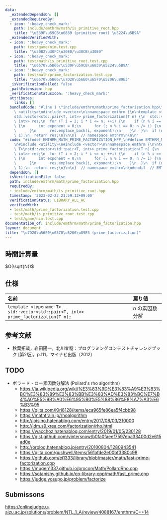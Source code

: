 ```yaml
---
data:
  _extendedDependsOn: []
  _extendedRequiredBy:
  - icon: ':heavy_check_mark:'
    path: include/emthrm/math/is_primitive_root.hpp
    title: "\u539F\u59CB\u6839 (primitive root) \u5224\u5B9A"
  _extendedVerifiedWith:
  - icon: ':heavy_check_mark:'
    path: test/game/nim.test.cpp
    title: "\u30B2\u30FC\u30E0/\u30CB\u30E0"
  - icon: ':heavy_check_mark:'
    path: test/math/is_primitive_root.test.cpp
    title: "\u6570\u5B66/\u539F\u59CB\u6839\u5224\u5B9A"
  - icon: ':heavy_check_mark:'
    path: test/math/prime_factorization.test.cpp
    title: "\u6570\u5B66/\u7D20\u56E0\u6570\u5206\u89E3"
  _isVerificationFailed: false
  _pathExtension: hpp
  _verificationStatusIcon: ':heavy_check_mark:'
  attributes:
    links: []
  bundledCode: "#line 1 \"include/emthrm/math/prime_factorization.hpp\"\n\n\n\n#include\
    \ <utility>\n#include <vector>\n\nnamespace emthrm {\n\ntemplate <typename T>\n\
    std::vector<std::pair<T, int>> prime_factorization(T n) {\n  std::vector<std::pair<T,\
    \ int>> res;\n  for (T i = 2; i * i <= n; ++i) {\n    if (n % i == 0) [[unlikely]]\
    \ {\n      int exponent = 0;\n      for (; n % i == 0; n /= i) {\n        ++exponent;\n\
    \      }\n      res.emplace_back(i, exponent);\n    }\n  }\n  if (n > 1) res.emplace_back(n,\
    \ 1);\n  return res;\n}\n\n}  // namespace emthrm\n\n\n"
  code: "#ifndef EMTHRM_MATH_PRIME_FACTORIZATION_HPP_\n#define EMTHRM_MATH_PRIME_FACTORIZATION_HPP_\n\
    \n#include <utility>\n#include <vector>\n\nnamespace emthrm {\n\ntemplate <typename\
    \ T>\nstd::vector<std::pair<T, int>> prime_factorization(T n) {\n  std::vector<std::pair<T,\
    \ int>> res;\n  for (T i = 2; i * i <= n; ++i) {\n    if (n % i == 0) [[unlikely]]\
    \ {\n      int exponent = 0;\n      for (; n % i == 0; n /= i) {\n        ++exponent;\n\
    \      }\n      res.emplace_back(i, exponent);\n    }\n  }\n  if (n > 1) res.emplace_back(n,\
    \ 1);\n  return res;\n}\n\n}  // namespace emthrm\n\n#endif  // EMTHRM_MATH_PRIME_FACTORIZATION_HPP_\n"
  dependsOn: []
  isVerificationFile: false
  path: include/emthrm/math/prime_factorization.hpp
  requiredBy:
  - include/emthrm/math/is_primitive_root.hpp
  timestamp: '2023-02-23 21:59:12+09:00'
  verificationStatus: LIBRARY_ALL_AC
  verifiedWith:
  - test/math/prime_factorization.test.cpp
  - test/math/is_primitive_root.test.cpp
  - test/game/nim.test.cpp
documentation_of: include/emthrm/math/prime_factorization.hpp
layout: document
title: "\u7D20\u56E0\u6570\u5206\u89E3 (prime factorization)"
---
```



## 時間計算量

$O(\sqrt{N})$


## 仕様

|名前|戻り値|
|:--|:--|
|`template <typename T>`<br>`std::vector<std::pair<T, int>> prime_factorization(T n);`|$n$ の素因数分解|


## 参考文献

- 秋葉拓哉，岩田陽一，北川宜稔：プログラミングコンテストチャレンジブック \[第2版\]，p.111，マイナビ出版（2012）


## TODO

- ポラード・ロー素因数分解法 (Pollard's rho algorithm)
  - https://ja.wikipedia.org/wiki/%E3%83%9D%E3%83%A9%E3%83%BC%E3%83%89%E3%83%BB%E3%83%AD%E3%83%BC%E7%B4%A0%E5%9B%A0%E6%95%B0%E5%88%86%E8%A7%A3%E6%B3%95
  - https://qiita.com/Kiri8128/items/eca965fe86ea5f4cbb98
  - https://mathtrain.jp/rhoalgorithm
  - http://joisino.hatenablog.com/entry/2017/08/03/210000
  - http://idm.s9.xrea.com/factorization/rho.html
  - https://wacchoz.hatenablog.com/entry/2019/01/05/230128
  - https://gist.github.com/vintersnow/b0fa0faeef7597eba33400d2e615ad0e
  - http://orolog.hatenablog.jp/entry/20100804/1280943541
  - https://qiita.com/gushwell/items/561afde2e00bf3380c98
  - https://github.com/ei1333/library/blob/master/math/fast-prime-factorization.cpp
  - https://mugen1337.github.io/procon/Math/PollardRho.cpp
  - https://sotanishy.github.io/cp-library-cpp/math/fast_prime.cpp
  - https://judge.yosupo.jp/problem/factorize


## Submissons

https://onlinejudge.u-aizu.ac.jp/solutions/problem/NTL_1_A/review/4088167/emthrm/C++14

